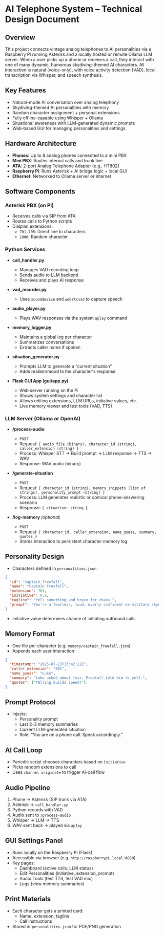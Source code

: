 # AI Telephone System – Technical Design Document

## Overview
This project connects vintage analog telephones to AI personalities via a Raspberry Pi running Asterisk and a locally hosted or remote Ollama LLM server. When a user picks up a phone or receives a call, they interact with one of many dynamic, humorous skydiving-themed AI characters. All interaction is natural (voice-only), with voice activity detection (VAD), local transcription via Whisper, and speech synthesis.

## Key Features
- Natural-mode AI conversation over analog telephony
- Skydiving-themed AI personalities with memory
- Random character assignment + personal extensions
- Fully offline-capable using Whisper + Ollama
- Situational awareness with LLM-generated dynamic prompts
- Web-based GUI for managing personalities and settings

## Hardware Architecture
- **Phones**: Up to 8 analog phones connected to a mini PBX
- **Mini PBX**: Routes internal calls and trunk line
- **ATA**: 2-port Analog Telephone Adapter (e.g., HT802)
- **Raspberry Pi**: Runs Asterisk + AI bridge logic + local GUI
- **Ethernet**: Networked to Ollama server or internet

## Software Components
### Asterisk PBX (on Pi)
- Receives calls via SIP from ATA
- Routes calls to Python scripts
- Dialplan extensions:
  - `701-705`: Direct line to characters
  - `1000`: Random character

### Python Services
- **call_handler.py**
  - Manages VAD recording loop
  - Sends audio to LLM backend
  - Receives and plays AI response
- **vad_recorder.py**
  - Uses `sounddevice` and `webrtcvad` to capture speech
- **audio_player.py**
  - Plays WAV responses via the system `aplay` command

- **memory_logger.py**
  - Maintains a global log per character
  - Summarizes conversations
  - Extracts caller name if spoken

- **situation_generator.py**
  - Prompts LLM to generate a “current situation”
  - Adds realism/mood to the character's response

- **Flask GUI App (gui/app.py)**
  - Web server running on the Pi
  - Shows system settings and character list
  - Allows editing extensions, LLM URLs, initiative values, etc.
  - Live memory viewer and test tools (VAD, TTS)

### LLM Server (Ollama or OpenAI)
- **/process-audio**
  - `POST`
  - Request: `{ audio_file (binary), character_id (string), caller_extension (string) }`
  - Process: Whisper STT → Build prompt → LLM response → TTS → WAV
  - Response: WAV audio (binary)

- **/generate-situation**
  - `POST`
  - Request: `{ character_id (string), memory_snippets (list of strings), personality_prompt (string) }`
  - Process: LLM generates realistic or comical phone-answering scenario
  - Response: `{ situation: string }`

- **/log-memory** *(optional)*
  - `POST`
  - Request: `{ character_id, caller_extension, name_guess, summary, quotes }`
  - Stores interaction to persistent character memory log

## Personality Design
- Characters defined in `personalities.json`:
```json
{
  "id": "captain_freefall",
  "name": "Captain Freefall",
  "extension": 701,
  "initiative": 0.9,
  "tagline": "Yell something and brace for chaos.",
  "prompt": "You're a fearless, loud, overly confident ex-military skydiver..."
}
```
- Initiative value determines chance of initiating outbound calls

## Memory Format
- One file per character (e.g. `memory/captain_freefall.json`)
- Appends each user interaction:
```json
{
  "timestamp": "2025-07-13T15:42:22Z",
  "caller_extension": "601",
  "name_guess": "Luke",
  "summary": "Luke asked about fear. Freefall told him to yell.",
  "quotes": ["Yelling builds speed!"]
}
```

## Prompt Protocol
- Injects:
  - Personality prompt
  - Last 2–3 memory summaries
  - Current LLM-generated situation
  - Role: “You are on a phone call. Speak accordingly.”

## AI Call Loop
- Periodic script chooses characters based on `initiative`
- Picks random extensions to call
- Uses `channel originate` to trigger AI-call flow

## Audio Pipeline
1. Phone → Asterisk (SIP trunk via ATA)
2. Asterisk → `call_handler.py`
3. Python records with VAD
4. Audio sent to `/process-audio`
5. Whisper → LLM → TTS
6. WAV sent back → played via `aplay`

## GUI Settings Panel
- Runs locally on the Raspberry Pi (Flask)
- Accessible via browser (e.g. `http://raspberrypi.local:8080`)
- Key pages:
  - Dashboard (active calls, LLM status)
  - Edit Personalities (initiative, extension, prompt)
  - Audio Tools (test TTS, test VAD mic)
  - Logs (view memory summaries)

## Print Materials
- Each character gets a printed card:
  - Name, extension, tagline
  - Call instructions
- Stored in `personalities.json` for PDF/PNG generation
